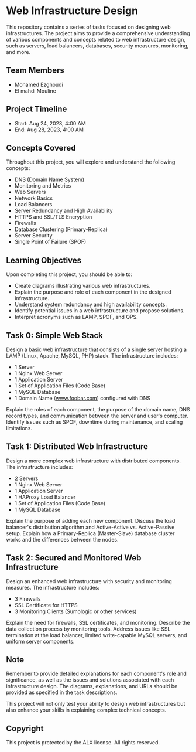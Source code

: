 # Web Infrastructure Design

This repository contains a series of tasks focused on designing web infrastructures. The project aims to provide a comprehensive understanding of various components and concepts related to web infrastructure design, such as servers, load balancers, databases, security measures, monitoring, and more.

## Team Members
- Mohamed Ezghoudi
- El mahdi Mouline

## Project Timeline
- Start: Aug 24, 2023, 4:00 AM
- End: Aug 28, 2023, 4:00 AM

## Concepts Covered
Throughout this project, you will explore and understand the following concepts:

- DNS (Domain Name System)
- Monitoring and Metrics
- Web Servers
- Network Basics
- Load Balancers
- Server Redundancy and High Availability
- HTTPS and SSL/TLS Encryption
- Firewalls
- Database Clustering (Primary-Replica)
- Server Security
- Single Point of Failure (SPOF)

## Learning Objectives
Upon completing this project, you should be able to:

- Create diagrams illustrating various web infrastructures.
- Explain the purpose and role of each component in the designed infrastructure.
- Understand system redundancy and high availability concepts.
- Identify potential issues in a web infrastructure and propose solutions.
- Interpret acronyms such as LAMP, SPOF, and QPS.

## Task 0: Simple Web Stack
Design a basic web infrastructure that consists of a single server hosting a LAMP (Linux, Apache, MySQL, PHP) stack. The infrastructure includes:

- 1 Server
- 1 Nginx Web Server
- 1 Application Server
- 1 Set of Application Files (Code Base)
- 1 MySQL Database
- 1 Domain Name (www.foobar.com) configured with DNS

Explain the roles of each component, the purpose of the domain name, DNS record types, and communication between the server and user's computer. Identify issues such as SPOF, downtime during maintenance, and scaling limitations.

## Task 1: Distributed Web Infrastructure
Design a more complex web infrastructure with distributed components. The infrastructure includes:

- 2 Servers
- 1 Nginx Web Server
- 1 Application Server
- 1 HAProxy Load Balancer
- 1 Set of Application Files (Code Base)
- 1 MySQL Database

Explain the purpose of adding each new component. Discuss the load balancer's distribution algorithm and Active-Active vs. Active-Passive setup. Explain how a Primary-Replica (Master-Slave) database cluster works and the differences between the nodes.

## Task 2: Secured and Monitored Web Infrastructure
Design an enhanced web infrastructure with security and monitoring measures. The infrastructure includes:

- 3 Firewalls
- SSL Certificate for HTTPS
- 3 Monitoring Clients (Sumologic or other services)

Explain the need for firewalls, SSL certificates, and monitoring. Describe the data collection process by monitoring tools. Address issues like SSL termination at the load balancer, limited write-capable MySQL servers, and uniform server components.

## Note
Remember to provide detailed explanations for each component's role and significance, as well as the issues and solutions associated with each infrastructure design. The diagrams, explanations, and URLs should be provided as specified in the task descriptions.

This project will not only test your ability to design web infrastructures but also enhance your skills in explaining complex technical concepts.

## Copyright
This project is protected by the ALX license. All rights reserved.
